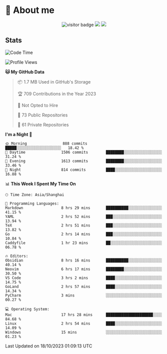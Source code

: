 <!-- ![](https://youpai.roccoshi.top/img/20200804214216.png) -->

# 🧐 About me
 
<p align="center">
<img src="https://visitor-badge.laobi.icu/badge?page_id=Lincest.Lincest&title=hits" alt="visitor badge"/>
<a href="mailto:imroccoshi@gmail.com"><img src="https://img.shields.io/badge/gmail-imroccoshi%40gmail.com-red"></a>
<a href="https://blog.roccoshi.top"><img src="https://img.shields.io/badge/blog-roccoshi-green"></a>
</p>

## Stats

<!--START_SECTION:waka-->
![Code Time](http://img.shields.io/badge/Code%20Time-636%20hrs%2026%20mins-blue)

![Profile Views](http://img.shields.io/badge/Profile%20Views-0-blue)

**🐱 My GitHub Data** 

> 📦 1.7 MB Used in GitHub's Storage 
 > 
> 🏆 709 Contributions in the Year 2023
 > 
> 🚫 Not Opted to Hire
 > 
> 📜 73 Public Repositories 
 > 
> 🔑 61 Private Repositories 
 > 
**I'm a Night 🦉** 

```text
🌞 Morning                888 commits         █████░░░░░░░░░░░░░░░░░░░░   18.42 % 
🌆 Daytime                1506 commits        ████████░░░░░░░░░░░░░░░░░   31.24 % 
🌃 Evening                1613 commits        ████████░░░░░░░░░░░░░░░░░   33.46 % 
🌙 Night                  814 commits         ████░░░░░░░░░░░░░░░░░░░░░   16.88 % 
```


📊 **This Week I Spent My Time On** 

```text
🕑︎ Time Zone: Asia/Shanghai

💬 Programming Languages: 
Markdown                 8 hrs 29 mins       ██████████░░░░░░░░░░░░░░░   41.15 % 
YAML                     2 hrs 52 mins       ███░░░░░░░░░░░░░░░░░░░░░░   13.94 % 
TeX                      2 hrs 51 mins       ███░░░░░░░░░░░░░░░░░░░░░░   13.82 % 
Go                       2 hrs 14 mins       ███░░░░░░░░░░░░░░░░░░░░░░   10.84 % 
Caddyfile                1 hr 23 mins        ██░░░░░░░░░░░░░░░░░░░░░░░   06.78 % 

🔥 Editors: 
Obsidian                 8 hrs 16 mins       ██████████░░░░░░░░░░░░░░░   40.14 % 
Neovim                   6 hrs 17 mins       ████████░░░░░░░░░░░░░░░░░   30.50 % 
VS Code                  3 hrs 2 mins        ████░░░░░░░░░░░░░░░░░░░░░   14.75 % 
GoLand                   2 hrs 57 mins       ████░░░░░░░░░░░░░░░░░░░░░   14.34 % 
PyCharm                  3 mins              ░░░░░░░░░░░░░░░░░░░░░░░░░   00.27 % 

💻 Operating System: 
Mac                      17 hrs 28 mins      █████████████████████░░░░   84.68 % 
Linux                    2 hrs 54 mins       ████░░░░░░░░░░░░░░░░░░░░░   14.09 % 
Windows                  15 mins             ░░░░░░░░░░░░░░░░░░░░░░░░░   01.23 % 
```


 Last Updated on 18/10/2023 01:09:13 UTC
<!--END_SECTION:waka-->


